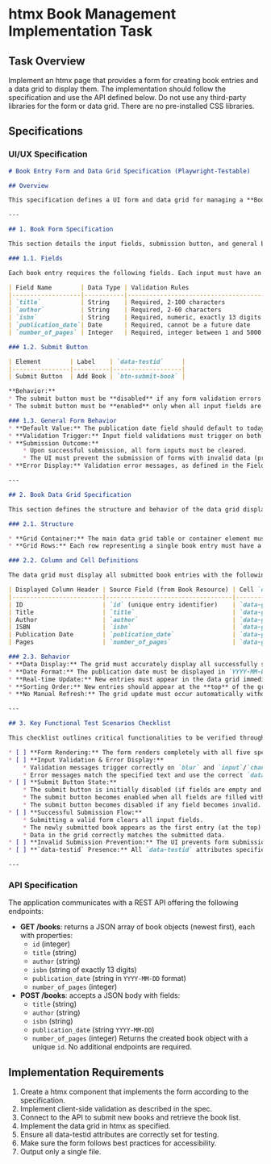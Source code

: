 # htmx Book Management Implementation Task
## Task Overview
Implement an htmx page that provides a form for creating book entries and a data grid to display them. The implementation should follow the specification and use the API defined below. Do not use any third-party libraries for the form or data grid. There are no pre-installed CSS libraries.
## Specifications
### UI/UX Specification
```markdown
# Book Entry Form and Data Grid Specification (Playwright-Testable)

## Overview

This specification defines a UI form and data grid for managing a **Book** resource. It includes enhanced selectors and structure to support automated testing with Playwright. The goal is to ensure all interactive elements are easily and reliably selectable and that behaviors are clearly defined for testing.

---

## 1. Book Form Specification

This section details the input fields, submission button, and general behavior of the book entry form.

### 1.1. Fields

Each book entry requires the following fields. Each input must have an associated accessible label and specific `data-testid` attributes for the input element and its corresponding validation error message area.

| Field Name        | Data Type | Validation Rules                     | Form Label       | Input `data-testid`      | Placeholder Text             | Error `data-testid`      | Example Error Message                           |
|-------------------|-----------|--------------------------------------|------------------|--------------------------|------------------------------|--------------------------|-------------------------------------------------|
| `title`           | String    | Required, 2-100 characters           | Book Title       | `input-title`            | Enter book title             | `error-title`            | Title must be between 2 and 100 characters.     |
| `author`          | String    | Required, 2-60 characters            | Author Name      | `input-author`           | Enter author name            | `error-author`           | Author name must be between 2 and 60 characters.|
| `isbn`            | String    | Required, numeric, exactly 13 digits | ISBN Number      | `input-isbn`             | Enter 13-digit ISBN number   | `error-isbn`             | ISBN must contain exactly 13 numeric digits.    |
| `publication_date`| Date      | Required, cannot be a future date    | Publication Date | `input-publication-date` | *(date picker placeholder)* | `error-publication-date` | Publication Date cannot be in the future.       |
| `number_of_pages` | Integer   | Required, integer between 1 and 5000 | Number of Pages  | `input-pages`            | Enter number of pages        | `error-pages`            | Number of pages must be between 1 and 5000.     |

### 1.2. Submit Button

| Element        | Label    | `data-testid`     |
|----------------|----------|-------------------|
| Submit Button  | Add Book | `btn-submit-book` |

**Behavior:**
* The submit button must be **disabled** if any form validation errors are present or if any required fields are empty.
* The submit button must be **enabled** only when all input fields are valid according to their specified validation rules.

### 1.3. General Form Behavior
* **Default Value:** The publication date field should default to today's date when the form loads.
* **Validation Trigger:** Input field validations must trigger on both `blur` and `input` (or `change`) events to provide real-time feedback.
* **Submission Outcome:**
    * Upon successful submission, all form inputs must be cleared.
    * The UI must prevent the submission of forms with invalid data (primarily enforced by the submit button's state).
* **Error Display:** Validation error messages, as defined in the Fields table, must be displayed adjacent to or below their respective fields when validation fails.

---

## 2. Book Data Grid Specification

This section defines the structure and behavior of the data grid displaying book entries.

### 2.1. Structure

* **Grid Container:** The main data grid table or container element must have `data-testid="data-grid-books"`.
* **Grid Rows:** Each row representing a single book entry must have a `data-testid` following the pattern `data-grid-row-<entry-id>`, where `<entry-id>` is a unique identifier for the book.

### 2.2. Column and Cell Definitions

The data grid must display all submitted book entries with the following columns. Each cell must have a `data-testid` for precise targeting.

| Displayed Column Header | Source Field (from Book Resource) | Cell `data-testid` Pattern                     |
|-------------------------|-----------------------------------|------------------------------------------------|
| ID                      | `id` (unique entry identifier)    | `data-grid-cell-id-<entry-id>`                 |
| Title                   | `title`                           | `data-grid-cell-title-<entry-id>`              |
| Author                  | `author`                          | `data-grid-cell-author-<entry-id>`             |
| ISBN                    | `isbn`                            | `data-grid-cell-isbn-<entry-id>`               |
| Publication Date        | `publication_date`                | `data-grid-cell-publication-date-<entry-id>` |
| Pages                   | `number_of_pages`                 | `data-grid-cell-pages-<entry-id>`             |

### 2.3. Behavior
* **Data Display:** The grid must accurately display all successfully submitted book entries.
* **Date Format:** The publication date must be displayed in `YYYY-MM-DD` format.
* **Real-time Update:** New entries must appear in the data grid immediately after successful form submission.
* **Sorting Order:** New entries should appear at the **top** of the grid.
* **No Manual Refresh:** The grid update must occur automatically without requiring any manual user action (e.g., a refresh button).

---

## 3. Key Functional Test Scenarios Checklist

This checklist outlines critical functionalities to be verified through automated testing.

* [ ] **Form Rendering:** The form renders completely with all five specified input fields and the "Add Book" submit button.
* [ ] **Input Validation & Error Display:**
    * Validation messages trigger correctly on `blur` and `input`/`change` events for each field.
    * Error messages match the specified text and use the correct `data-testid`.
* [ ] **Submit Button State:**
    * The submit button is initially disabled (if fields are empty and required).
    * The submit button becomes enabled when all fields are filled with valid data.
    * The submit button becomes disabled if any field becomes invalid.
* [ ] **Successful Submission Flow:**
    * Submitting a valid form clears all input fields.
    * The newly submitted book appears as the first entry (at the top) in the data grid.
    * Data in the grid correctly matches the submitted data.
* [ ] **Invalid Submission Prevention:** The UI prevents form submission when data is invalid (submit button should be disabled).
* [ ] **`data-testid` Presence:** All `data-testid` attributes specified in this document are present on the correct elements in the rendered UI.

---
```
### API Specification
The application communicates with a REST API offering the following endpoints:
- **GET /books**: returns a JSON array of book objects (newest first), each with properties:
  - `id` (integer)
  - `title` (string)
  - `author` (string)
  - `isbn` (string of exactly 13 digits)
  - `publication_date` (string in `YYYY-MM-DD` format)
  - `number_of_pages` (integer)
- **POST /books**: accepts a JSON body with fields:
  - `title` (string)
  - `author` (string)
  - `isbn` (string)
  - `publication_date` (string `YYYY-MM-DD`)
  - `number_of_pages` (integer)
Returns the created book object with a unique `id`. No additional endpoints are required.
## Implementation Requirements
1. Create a htmx component that implements the form according to the specification.
2. Implement client-side validation as described in the spec.
3. Connect to the API to submit new books and retrieve the book list.
4. Implement the data grid in htmx as specified.
5. Ensure all data-testid attributes are correctly set for testing.
6. Make sure the form follows best practices for accessibility.
7. Output only a single file.